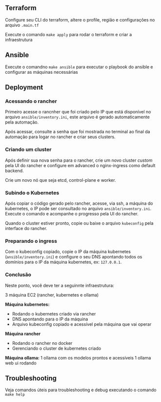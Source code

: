 ## Terraform

Configure seu CLI do terraform,
altere o profile, região e configurações no arquivo `.main.tf`

Execute o comando `make apply` para rodar o terraform e criar a infraestrutura

## Ansible

Execute o comandno `make ansible` para executar o playbook do ansible e configurar as máquinas necessárias

## Deployment

### Acessando o rancher

Primeiro acesse o rancnher que foi criado pelo IP que está disponível no arquivo `ansible/inventory.ini`, este arquivo é gerado automaticamente pela automação.

Após acessar, consulte a senha que foi mostrada no terminal ao final da automação para logar no rancher e criar seus clusters.


### Criando um cluster

Após definir sua nova senha para o rancher, crie um novo cluster _custom_ pela UI do rancher e configure em advanced o nginx-ingress como default backend.

Crie um novo nó que seja etcd, control-plane e worker.

### Subindo o Kubernetes

Após copiar o código gerado pelo rancher, acesse, via ssh, a máquina do kubernetes, o IP pode ser consultado no arquivo `ansible/inventory.ini`. Execute o comando e acompanhe o progresso pela UI do rancher.

Quando o cluster estiver pronto, copie ou baixe o arquivo `kubeconfig` pela interface do rancher. 

### Preparando o ingress

Com o kubeconfig copiado, copie o IP da máquina kubernetes (`ansible/inventory.ini`) e configure o seu DNS apontando todos os domínios para o IP da máquina kubernetes, ex: `127.0.0.1`.

### Conclusão

Neste ponto, você deve ter a seguinnte infraestrutura:

3 máquina EC2 (rancher, kubernetes e ollama)

**Máquina kubernetes:**
- Rodando o kubernetes criado via rancher
- DNS apontando para o IP da máquina
- Arquivo kubeconfig copiado e acessível pela máquina que vai operar

**Máquina rancher**
- Rodando o rancher no docker
- Gerenciando o cluster de kubernetes criado

**Máquina ollama:**
1 ollama com os modelos prontos e acessíveis
1 ollama web ui rodando

## Troubleshooting

Veja comandos úteis para troubleshooting e debug executando o comando `make help`
